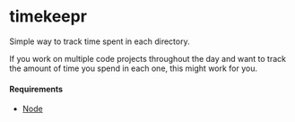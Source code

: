 timekeepr
=========

Simple way to track time spent in each directory.

If you work on multiple code projects throughout the day and want to track the amount of time you spend in each one, this might work for you. 

#### Requirements

* [Node](http://nodejs.org/)